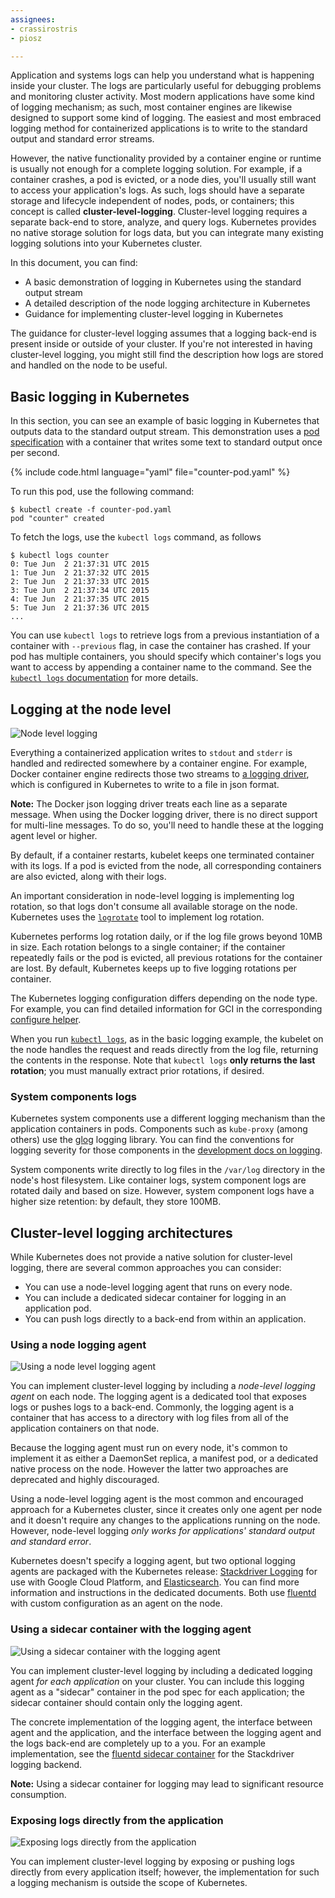```yaml
---
assignees:
- crassirostris
- piosz

---
```


Application and systems logs can help you understand what is happening inside your cluster. The logs are particularly useful for debugging problems and monitoring cluster activity. Most modern applications have some kind of logging mechanism; as such, most container engines are likewise designed to support some kind of logging. The easiest and most embraced logging method for containerized applications is to write to the standard output and standard error streams.

However, the native functionality provided by a container engine or runtime is usually not enough for a complete logging solution. For example, if a container crashes, a pod is evicted, or a node dies, you'll usually still want to access your application's logs. As such, logs should have a separate storage and lifecycle independent of nodes, pods, or containers; this concept is called __cluster-level-logging__. Cluster-level logging requires a separate back-end to store, analyze, and query logs. Kubernetes provides no native storage solution for logs data, but you can integrate many existing logging solutions into your Kubernetes cluster.

In this document, you can find:

* A basic demonstration of logging in Kubernetes using the standard output stream
* A detailed description of the node logging architecture in Kubernetes
* Guidance for implementing cluster-level logging in Kubernetes

The guidance for cluster-level logging assumes that a logging back-end is present inside or outside of your cluster. If you're not interested in having cluster-level logging, you might still find the description how logs are stored and handled on the node to be useful.

## Basic logging in Kubernetes

In this section, you can see an example of basic logging in Kubernetes that outputs data to the standard output stream. This demonstration uses a [pod specification](/docs/user-guide/logging/counter-pod.yaml) with a container that writes some text to standard output once per second.

{% include code.html language="yaml" file="counter-pod.yaml" %}

To run this pod, use the following command:

```shell
$ kubectl create -f counter-pod.yaml
pod "counter" created
```

To fetch the logs, use the `kubectl logs` command, as follows

```shell
$ kubectl logs counter
0: Tue Jun  2 21:37:31 UTC 2015
1: Tue Jun  2 21:37:32 UTC 2015
2: Tue Jun  2 21:37:33 UTC 2015
3: Tue Jun  2 21:37:34 UTC 2015
4: Tue Jun  2 21:37:35 UTC 2015
5: Tue Jun  2 21:37:36 UTC 2015
...
```

You can use `kubectl logs` to retrieve logs from a previous instantiation of a container with `--previous` flag, in case the container has crashed. If your pod has multiple containers, you should specify which container's logs you want to access by appending a container name to the command. See the [`kubectl logs` documentation](/docs/user-guide/kubectl/kubectl_logs) for more details.

## Logging at the node level

![Node level logging](/images/docs/user-guide/logging/logging-node-level.png)

Everything a containerized application writes to `stdout` and `stderr` is handled and redirected somewhere by a container engine. For example, Docker container engine redirects those two streams to [a logging driver](https://docs.docker.com/engine/admin/logging/overview), which is configured in Kubernetes to write to a file in json format.

**Note:** The Docker json logging driver treats each line as a separate message. When using the Docker logging driver, there is no direct support for multi-line messages. To do so, you'll need to handle these at the logging agent level or higher.

By default, if a container restarts, kubelet keeps one terminated container with its logs. If a pod is evicted from the node, all corresponding containers are also evicted, along with their logs.

An important consideration in node-level logging is implementing log rotation, so that logs don't consume all available storage on the node. Kubernetes uses the [`logrotate`](http://www.linuxcommand.org/man_pages/logrotate8.html) tool to implement log rotation.

Kubernetes performs log rotation daily, or if the log file grows beyond 10MB in size. Each rotation belongs to a single container; if the container repeatedly fails or the pod is evicted, all previous rotations for the container are lost. By default, Kubernetes keeps up to five logging rotations per container.

The Kubernetes logging configuration differs depending on the node type. For example, you can find detailed information for GCI in the corresponding [configure helper](https://github.com/kubernetes/kubernetes/blob/{{page.githubbranch}}/cluster/gce/gci/configure-helper.sh#L96).

When you run [`kubectl logs`](/docs/user-guide/kubectl/kubectl_logs), as in the basic logging example, the kubelet on the node handles the request and reads directly from the log file, returning the contents in the response. Note that `kubectl logs` **only returns the last rotation**; you must manually extract prior rotations, if desired.

### System components logs

Kubernetes system components use a different logging mechanism than the application containers in pods. Components such as `kube-proxy` (among others) use the [glog](https://godoc.org/github.com/golang/glog) logging library. You can find the conventions for logging severity for those components in the [development docs on logging](https://github.com/kubernetes/kubernetes/tree/{{page.githubbranch}}/docs/devel/logging.md).

System components write directly to log files in the `/var/log` directory in the node's host filesystem. Like container logs, system component logs are rotated daily and based on size. However, system component logs have a higher size retention: by default, they store 100MB.

## Cluster-level logging architectures

While Kubernetes does not provide a native solution for cluster-level logging, there are several common approaches you can consider:

* You can use a node-level logging agent that runs on every node.
* You can include a dedicated sidecar container for logging in an application pod.
* You can push logs directly to a back-end from within an application.

### Using a node logging agent

![Using a node level logging agent](/images/docs/user-guide/logging/logging-with-node-agent.png)

You can implement cluster-level logging by including a _node-level logging agent_ on each node. The logging agent is a dedicated tool that exposes logs or pushes logs to a back-end. Commonly, the logging agent is a container that has access to a directory with log files from all of the application containers on that node.

Because the logging agent must run on every node, it's common to implement it as either a DaemonSet replica, a manifest pod, or a dedicated native process on the node. However the latter two approaches are deprecated and highly discouraged.

Using a node-level logging agent is the most common and encouraged approach for a Kubernetes cluster, since it creates only one agent per node and it doesn't require any changes to the applications running on the node. However, node-level logging _only works for applications' standard output and standard error_.

Kubernetes doesn't specify a logging agent, but two optional logging agents are packaged with the Kubernetes release: [Stackdriver Logging](/docs/user-guide/logging/stackdriver) for use with Google Cloud Platform, and [Elasticsearch](/docs/user-guide/logging/elasticsearch). You can find more information and instructions in the dedicated documents. Both use [fluentd](http://www.fluentd.org/) with custom configuration as an agent on the node.

### Using a sidecar container with the logging agent

![Using a sidecar container with the logging agent](/images/docs/user-guide/logging/logging-with-sidecar.png)

You can implement cluster-level logging by including a dedicated logging agent _for each application_ on your cluster. You can include this logging agent as a "sidecar" container in the pod spec for each application; the sidecar container should contain only the logging agent.

The concrete implementation of the logging agent, the interface between agent and the application, and the interface between the logging agent and the logs back-end are completely up to a you. For an example implementation, see the [fluentd sidecar container](https://github.com/kubernetes/contrib/tree/b70447aa59ea14468f4cd349760e45b6a0a9b15d/logging/fluentd-sidecar-gcp) for the Stackdriver logging backend.

**Note:** Using a sidecar container for logging may lead to significant resource consumption.

### Exposing logs directly from the application

![Exposing logs directly from the application](/images/docs/user-guide/logging/logging-from-application.png)

You can implement cluster-level logging by exposing or pushing logs directly from every application itself; however, the implementation for such a logging mechanism is outside the scope of Kubernetes.

